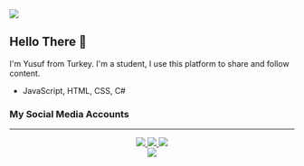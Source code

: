 <img src="https://i.hizliresim.com/dkzvo61.jpg">

## Hello There :wave:

I'm Yusuf from Turkey. I'm a student, I use this platform to share and follow content.

* JavaScript, HTML, CSS, C#

### My Social Media Accounts

---
<div align="center"><a href="https://www.instagram.com/yusufbozd4g/">
<img src="https://img.shields.io/badge/Instagram-E4405F?style=for-the-badge&logo=instagram&logoColor=white">
<a>
<a href="https://www.twitter.com/yusufbozd4g/">
<img src="https://img.shields.io/badge/Twitter-1DA1F2?style=for-the-badge&logo=twitter&logoColor=white">
<a href="https://discord.gg/StZVyMs9uS">
<img src="https://img.shields.io/badge/Discord-7289DA?style=for-the-badge&logo=discord&logoColor=white">
<a>
<a></div>


<div align="center"><img  src="https://media2.giphy.com/media/OrFmkOFx7PVK/giphy.gif?cid=790b761136a5d6e0b8f8a4d5712cb965963c94dd17ea70d4&rid=giphy.gif&ct=g"></div>
